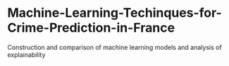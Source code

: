 # Machine-Learning-Techinques-for-Crime-Prediction-in-France
Construction and comparison of machine learning models and analysis of explainability
